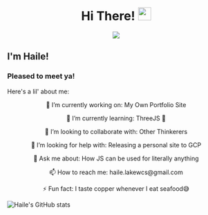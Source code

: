 




   
<h1 align="center">Hi There! <img src="https://raw.githubusercontent.com/MartinHeinz/MartinHeinz/master/wave.gif" width="30px"></h1>

<p align="center">
  <img src="https://media.giphy.com/media/1kkxWqT5nvLXupUTwK/giphy.gif">
</p>

## I'm Haile! 
### Pleased to meet ya!


Here's a lil' about me:
<p align="center">
  <p align="center"> 🔭 I’m currently working on: My Own Portfolio Site</p>
  <p align="center"> 🌱 I’m currently learning: ThreeJS 💎</p>
  <p align="center"> 👯 I’m looking to collaborate with: Other Thinkerers</p>
  <p align="center"> 🤔 I’m looking for help with: Releasing a personal site to GCP</p>
  <p align="center"> 💬 Ask me about: How JS can be used for literally anything</p>
  <p align="center"> 📫 How to reach me: haile.lakewcs@gmail.com</p>
  <p align="center"> ⚡ Fun fact: I taste copper whenever I eat seafood😅</p>
</p>


![Haile's GitHub stats](https://github-readme-stats.vercel.app/api?username=HaileLakew&show_icons=true&theme=synthwave)








